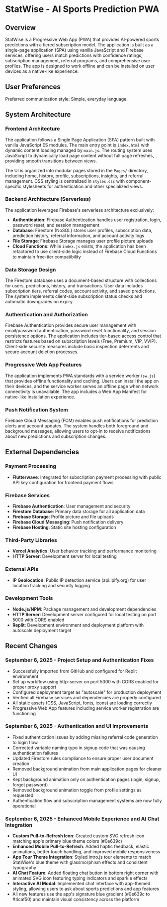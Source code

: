 # StatWise - AI Sports Prediction PWA

## Overview

StatWise is a Progressive Web App (PWA) that provides AI-powered sports predictions with a tiered subscription model. The application is built as a single-page application (SPA) using vanilla JavaScript and Firebase services, offering users match predictions with confidence ratings, subscription management, referral programs, and comprehensive user profiles. The app is designed to work offline and can be installed on user devices as a native-like experience.

## User Preferences

Preferred communication style: Simple, everyday language.

## System Architecture

### Frontend Architecture
The application follows a Single Page Application (SPA) pattern built with vanilla JavaScript ES modules. The main entry point is `index.html` with dynamic content loading managed by `main.js`. The routing system uses JavaScript to dynamically load page content without full page refreshes, providing smooth transitions between views.

The UI is organized into modular pages stored in the `Pages/` directory, including home, history, profile, subscriptions, insights, and referral management. CSS styling is centralized in `styles.css` with component-specific stylesheets for authentication and other specialized views.

### Backend Architecture (Serverless)
The application leverages Firebase's serverless architecture exclusively:

- **Authentication**: Firebase Authentication handles user registration, login, password reset, and session management
- **Database**: Firestore (NoSQL) stores user profiles, subscription data, prediction history, referral information, and account activity logs
- **File Storage**: Firebase Storage manages user profile picture uploads
- **Cloud Functions**: While `index.js` exists, the application has been refactored to use client-side logic instead of Firebase Cloud Functions to maintain free-tier compatibility

### Data Storage Design
The Firestore database uses a document-based structure with collections for users, predictions, history, and transactions. User data includes subscription tiers, referral codes, account activity, and saved predictions. The system implements client-side subscription status checks and automatic downgrades on expiry.

### Authentication and Authorization
Firebase Authentication provides secure user management with email/password authentication, password reset functionality, and session persistence options. The application includes tier-based access control that restricts features based on subscription levels (Free, Premium, VIP, VVIP). Client-side security measures include basic inspection deterrents and secure account deletion processes.

### Progressive Web App Features
The application implements PWA standards with a service worker (`sw.js`) that provides offline functionality and caching. Users can install the app on their devices, and the service worker serves an offline page when network connectivity is unavailable. The app includes a Web App Manifest for native-like installation experience.

### Push Notification System
Firebase Cloud Messaging (FCM) enables push notifications for prediction alerts and account updates. The system handles both foreground and background messages, allowing users to opt-in to receive notifications about new predictions and subscription changes.

## External Dependencies

### Payment Processing
- **Flutterwave**: Integrated for subscription payment processing with public API key configuration for frontend payment flows

### Firebase Services
- **Firebase Authentication**: User management and security
- **Firestore Database**: Primary data storage for all application data
- **Firebase Storage**: Profile picture and file uploads
- **Firebase Cloud Messaging**: Push notification delivery
- **Firebase Hosting**: Static site hosting configuration

### Third-Party Libraries
- **Vercel Analytics**: User behavior tracking and performance monitoring
- **HTTP Server**: Development server for local testing

### External APIs
- **IP Geolocation**: Public IP detection service (api.ipify.org) for user location tracking and security logging

### Development Tools
- **Node.js/NPM**: Package management and development dependencies
- **HTTP Server**: Development server configured for local testing on port 5000 with CORS enabled
- **Replit**: Development environment and deployment platform with autoscale deployment target

## Recent Changes

### September 6, 2025 - Project Setup and Authentication Fixes
- Successfully imported from GitHub and configured for Replit environment
- Set up workflow using http-server on port 5000 with CORS enabled for proper proxy support
- Configured deployment target as "autoscale" for production deployment
- Verified all Firebase services and dependencies are properly configured
- All static assets (CSS, JavaScript, fonts, icons) are loading correctly
- Progressive Web App features including service worker registration are functioning

### September 6, 2025 - Authentication and UI Improvements
- Fixed authentication issues by adding missing referral code generation to login flow
- Corrected variable naming typo in signup code that was causing authentication failures
- Updated Firestore rules compliance to ensure proper user document creation
- Removed background animation from main application pages for cleaner UI
- Kept background animation only on authentication pages (login, signup, forgot password)
- Removed background animation toggle from profile settings as requested
- Authentication flow and subscription management systems are now fully operational

### September 6, 2025 - Enhanced Mobile Experience and AI Chat Integration
- **Custom Pull-to-Refresh Icon**: Created custom SVG refresh icon matching app's primary blue theme colors (#0e639c)
- **Enhanced Mobile Pull-to-Refresh**: Added haptic feedback, elastic animations, better touch handling, and improved mobile responsiveness
- **App Tour Theme Integration**: Styled intro.js tour elements to match StatWise's blue theme with glassmorphism effects and consistent typography
- **AI Chat Feature**: Added floating chat button in bottom right corner with animated SVG icon featuring typing indicators and sparkle effects
- **Interactive AI Modal**: Implemented chat interface with app-themed styling, allowing users to ask about sports predictions and app features
- All new features use the app's signature blue gradient (#0e639c to #4caf50) and maintain visual consistency across the platform